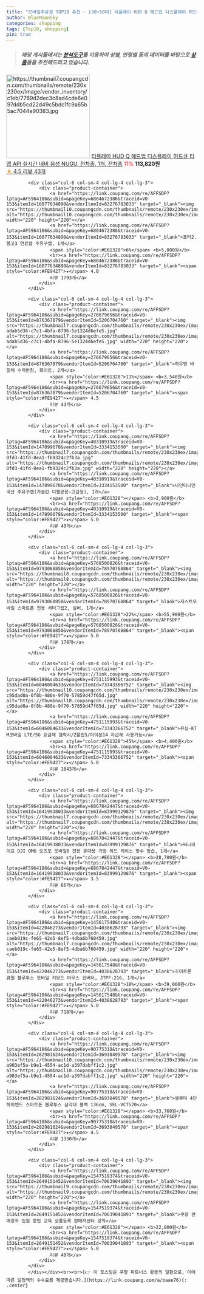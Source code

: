 ```yaml
---
title: "모바일주유권 TOP10 추천 - [30~50대] 티플레이 HUD Q 헤드업 디스플레이 허드큐 티맵 API 실시간 네비 음성 NUGU, 전차종, 1개, 전차종"
author: BlueMoonSky
categories: shopping
tags: [Top10, shopping]
pin: true
---
```


> ##### 해당 게시물에서는 [**분석도구**](https://itemscout.io/)를 이용하여 **성별**, **연령별** 등의 데이터를 바탕으로 [**상품**](https://link.coupang.com/a/baae76)들을 추천해드리고 있습니다.
<div class="container"><div class="row">
            <div class="col-6 col-sm-4 col-lg-4 col-lg-3">
                <div class="product-container">
                    <a href="https://link.coupang.com/re/AFFSDP?lptag=AF5964186&subid=&pageKey=6750273184&traceid=V0-153&itemId=15785580697&vendorItemId=86002804778" target="_blank"><img src="https://thumbnail7.coupangcdn.com/thumbnails/remote/230x230ex/image/vendor_inventory/c1eb/7769d2dec3c8ad4cde6e097ddb5cd22d49c5bdc1fc9a65b5ac7044e90383.jpg" alt="https://thumbnail7.coupangcdn.com/thumbnails/remote/230x230ex/image/vendor_inventory/c1eb/7769d2dec3c8ad4cde6e097ddb5cd22d49c5bdc1fc9a65b5ac7044e90383.jpg" width="220" height="220"></a>
                    <a href="https://link.coupang.com/re/AFFSDP?lptag=AF5964186&subid=&pageKey=6750273184&traceid=V0-153&itemId=15785580697&vendorItemId=86002804778" target="_blank">티플레이 HUD Q 헤드업 디스플레이 허드큐 티맵 API 실시간 네비 음성 NUGU, 전차종, 1개, 전차종</a>
                    <span style="color:#E61328">11%</span> <b>113,820원</b>
                    <br><a href="https://link.coupang.com/re/AFFSDP?lptag=AF5964186&subid=&pageKey=6750273184&traceid=V0-153&itemId=15785580697&vendorItemId=86002804778" target="_blank"><span style="color:#FE9427">★</span> 4.5
                    리뷰 43개</a>
                </div>
            </div>
            
            <div class="col-6 col-sm-4 col-lg-4 col-lg-3">
                <div class="product-container">
                    <a href="https://link.coupang.com/re/AFFSDP?lptag=AF5964186&subid=&pageKey=6804672386&traceid=V0-153&itemId=16077634890&vendorItemId=83276783033" target="_blank"><img src="https://thumbnail10.coupangcdn.com/thumbnails/remote/230x230ex/image/vendor_inventory/e5b8/ac5cf60ad0b49f6aa6e95a709b4282059a650b3dfadabfda60ebc5d2665a.jpg" alt="https://thumbnail10.coupangcdn.com/thumbnails/remote/230x230ex/image/vendor_inventory/e5b8/ac5cf60ad0b49f6aa6e95a709b4282059a650b3dfadabfda60ebc5d2665a.jpg" width="220" height="220"></a>
                    <a href="https://link.coupang.com/re/AFFSDP?lptag=AF5964186&subid=&pageKey=6804672386&traceid=V0-153&itemId=16077634890&vendorItemId=83276783033" target="_blank">포터2. 봉고3 연료캡 주유구캡, 1개</a>
                    <span style="color:#E61328">6%</span> <b>5,000원</b>
                    <br><a href="https://link.coupang.com/re/AFFSDP?lptag=AF5964186&subid=&pageKey=6804672386&traceid=V0-153&itemId=16077634890&vendorItemId=83276783033" target="_blank"><span style="color:#FE9427">★</span> 4.0
                    리뷰 1793개</a>
                </div>
            </div>
            
            <div class="col-6 col-sm-4 col-lg-4 col-lg-3">
                <div class="product-container">
                    <a href="https://link.coupang.com/re/AFFSDP?lptag=AF5964186&subid=&pageKey=276679656&traceid=V0-153&itemId=876367879&vendorItemId=5206704760" target="_blank"><img src="https://thumbnail7.coupangcdn.com/thumbnails/remote/230x230ex/image/retail/images/71885955798491-adab5d36-c7c1-4bfa-8796-5e1324d6efe5.jpg" alt="https://thumbnail7.coupangcdn.com/thumbnails/remote/230x230ex/image/retail/images/71885955798491-adab5d36-c7c1-4bfa-8796-5e1324d6efe5.jpg" width="220" height="220"></a>
                    <a href="https://link.coupang.com/re/AFFSDP?lptag=AF5964186&subid=&pageKey=276679656&traceid=V0-153&itemId=876367879&vendorItemId=5206704760" target="_blank">하우밍 바일레 수저받침, 화이트, 2개</a>
                    <span style="color:#E61328">11%</span> <b>3,540원</b>
                    <br><a href="https://link.coupang.com/re/AFFSDP?lptag=AF5964186&subid=&pageKey=276679656&traceid=V0-153&itemId=876367879&vendorItemId=5206704760" target="_blank"><span style="color:#FE9427">★</span> 4.5
                    리뷰 43개</a>
                </div>
            </div>
            
            <div class="col-6 col-sm-4 col-lg-4 col-lg-3">
                <div class="product-container">
                    <a href="https://link.coupang.com/re/AFFSDP?lptag=AF5964186&subid=&pageKey=40310919&traceid=V0-153&itemId=147899678&vendorItemId=3334153500" target="_blank"><img src="https://thumbnail7.coupangcdn.com/thumbnails/remote/230x230ex/image/vendor_inventory/images/2017/10/01/9/6/8efe2042-0fd3-41fd-8ea1-fb9324c2fb3a.jpg" alt="https://thumbnail7.coupangcdn.com/thumbnails/remote/230x230ex/image/vendor_inventory/images/2017/10/01/9/6/8efe2042-0fd3-41fd-8ea1-fb9324c2fb3a.jpg" width="220" height="220"></a>
                    <a href="https://link.coupang.com/re/AFFSDP?lptag=AF5964186&subid=&pageKey=40310919&traceid=V0-153&itemId=147899678&vendorItemId=3334153500" target="_blank">나인티나인 국산 주유구캡(가솔린 디젤공용-고급형), 1개</a>
                    <span style="color:#E61328"></span> <b>2,900원</b>
                    <br><a href="https://link.coupang.com/re/AFFSDP?lptag=AF5964186&subid=&pageKey=40310919&traceid=V0-153&itemId=147899678&vendorItemId=3334153500" target="_blank"><span style="color:#FE9427">★</span> 5.0
                    리뷰 40개</a>
                </div>
            </div>
            
            <div class="col-6 col-sm-4 col-lg-4 col-lg-3">
                <div class="product-container">
                    <a href="https://link.coupang.com/re/AFFSDP?lptag=AF5964186&subid=&pageKey=5768500826&traceid=V0-153&itemId=9793068850&vendorItemId=78970768864" target="_blank"><img src="https://thumbnail8.coupangcdn.com/thumbnails/remote/230x230ex/image/vendor_inventory/9d55/39000777808064fba11699940a3d877b9de70583b06f52c69da52e74e2ba.jpg" alt="https://thumbnail8.coupangcdn.com/thumbnails/remote/230x230ex/image/vendor_inventory/9d55/39000777808064fba11699940a3d877b9de70583b06f52c69da52e74e2ba.jpg" width="220" height="220"></a>
                    <a href="https://link.coupang.com/re/AFFSDP?lptag=AF5964186&subid=&pageKey=5768500826&traceid=V0-153&itemId=9793068850&vendorItemId=78970768864" target="_blank">저스트모바일 스마트폰 전용 셔터그립2, 실버, 1개</a>
                    <span style="color:#E61328">22%</span> <b>55,900원</b>
                    <br><a href="https://link.coupang.com/re/AFFSDP?lptag=AF5964186&subid=&pageKey=5768500826&traceid=V0-153&itemId=9793068850&vendorItemId=78970768864" target="_blank"><span style="color:#FE9427">★</span> 5.0
                    리뷰 178개</a>
                </div>
            </div>
            
            <div class="col-6 col-sm-4 col-lg-4 col-lg-3">
                <div class="product-container">
                    <a href="https://link.coupang.com/re/AFFSDP?lptag=AF5964186&subid=&pageKey=4751115993&traceid=V0-153&itemId=6046004633&vendorItemId=73343366752" target="_blank"><img src="https://thumbnail10.coupangcdn.com/thumbnails/remote/230x230ex/image/retail/images/1512250140340307-c95dad0a-0f8b-480e-9f70-57859d47f65d.jpg" alt="https://thumbnail10.coupangcdn.com/thumbnails/remote/230x230ex/image/retail/images/1512250140340307-c95dad0a-0f8b-480e-9f70-57859d47f65d.jpg" width="220" height="220"></a>
                    <a href="https://link.coupang.com/re/AFFSDP?lptag=AF5964186&subid=&pageKey=4751115993&traceid=V0-153&itemId=6046004633&vendorItemId=73343366752" target="_blank">유심-KT M모바일 LTE/5G 요금제 갤럭시/Z플립5/아이폰14 자급제 사용가능</a>
                    <span style="color:#E61328">45%</span> <b>4,400원</b>
                    <br><a href="https://link.coupang.com/re/AFFSDP?lptag=AF5964186&subid=&pageKey=4751115993&traceid=V0-153&itemId=6046004633&vendorItemId=73343366752" target="_blank"><span style="color:#FE9427">★</span> 5.0
                    리뷰 1843개</a>
                </div>
            </div>
            
            <div class="col-6 col-sm-4 col-lg-4 col-lg-3">
                <div class="product-container">
                    <a href="https://link.coupang.com/re/AFFSDP?lptag=AF5964186&subid=&pageKey=6867842447&traceid=V0-153&itemId=16419938033&vendorItemId=83999129876" target="_blank"><img src="https://thumbnail7.coupangcdn.com/thumbnails/remote/230x230ex/image/vendor_inventory/c452/1121f4e8af16421a0450766673f735e3635b2af698761098c5a21bb20bf8.jpg" alt="https://thumbnail7.coupangcdn.com/thumbnails/remote/230x230ex/image/vendor_inventory/c452/1121f4e8af16421a0450766673f735e3635b2af698761098c5a21bb20bf8.jpg" width="220" height="220"></a>
                    <a href="https://link.coupang.com/re/AFFSDP?lptag=AF5964186&subid=&pageKey=6867842447&traceid=V0-153&itemId=16419938033&vendorItemId=83999129876" target="_blank">써니라이프 DJI OM6 오즈모 모바일6 전용 휴대용 가방 하드 케이스 방수 방습, 1개</a>
                    <span style="color:#E61328"></span> <b>28,700원</b>
                    <br><a href="https://link.coupang.com/re/AFFSDP?lptag=AF5964186&subid=&pageKey=6867842447&traceid=V0-153&itemId=16419938033&vendorItemId=83999129876" target="_blank"><span style="color:#FE9427">★</span> 3.5
                    리뷰 66개</a>
                </div>
            </div>
            
            <div class="col-6 col-sm-4 col-lg-4 col-lg-3">
                <div class="product-container">
                    <a href="https://link.coupang.com/re/AFFSDP?lptag=AF5964186&subid=&pageKey=145617548&traceid=V0-153&itemId=422046273&vendorItemId=4038628793" target="_blank"><img src="https://thumbnail7.coupangcdn.com/thumbnails/remote/230x230ex/image/retail/images/1319028484504128-caeb019c-fe65-42e5-8ef5-4dba6b760459.jpg" alt="https://thumbnail7.coupangcdn.com/thumbnails/remote/230x230ex/image/retail/images/1319028484504128-caeb019c-fe65-42e5-8ef5-4dba6b760459.jpg" width="220" height="220"></a>
                    <a href="https://link.coupang.com/re/AFFSDP?lptag=AF5964186&subid=&pageKey=145617548&traceid=V0-153&itemId=422046273&vendorItemId=4038628793" target="_blank">조이트론 큐원 블루투스 모바일 키보드 마우스 컨버터, JTPF-216, 1개</a>
                    <span style="color:#E61328">18%</span> <b>39,000원</b>
                    <br><a href="https://link.coupang.com/re/AFFSDP?lptag=AF5964186&subid=&pageKey=145617548&traceid=V0-153&itemId=422046273&vendorItemId=4038628793" target="_blank"><span style="color:#FE9427">★</span> 5.0
                    리뷰 718개</a>
                </div>
            </div>
            
            <div class="col-6 col-sm-4 col-lg-4 col-lg-3">
                <div class="product-container">
                    <a href="https://link.coupang.com/re/AFFSDP?lptag=AF5964186&subid=&pageKey=90775318&traceid=V0-153&itemId=282981624&vendorItemId=3693849578" target="_blank"><img src="https://thumbnail10.coupangcdn.com/thumbnails/remote/230x230ex/image/retail/images/14244505031195-a903ef5a-b9e1-4554-ac1d-a397dabff1c2.jpg" alt="https://thumbnail10.coupangcdn.com/thumbnails/remote/230x230ex/image/retail/images/14244505031195-a903ef5a-b9e1-4554-ac1d-a397dabff1c2.jpg" width="220" height="220"></a>
                    <a href="https://link.coupang.com/re/AFFSDP?lptag=AF5964186&subid=&pageKey=90775318&traceid=V0-153&itemId=282981624&vendorItemId=3693849578" target="_blank">셀루미 4단 하이엔드 스마트폰 블루투스 삼각대 블랙 136cm, SEL-VCT520</a>
                    <span style="color:#E61328"></span> <b>33,760원</b>
                    <br><a href="https://link.coupang.com/re/AFFSDP?lptag=AF5964186&subid=&pageKey=90775318&traceid=V0-153&itemId=282981624&vendorItemId=3693849578" target="_blank"><span style="color:#FE9427">★</span> 4.5
                    리뷰 1330개</a>
                </div>
            </div>
            
            <div class="col-6 col-sm-4 col-lg-4 col-lg-3">
                <div class="product-container">
                    <a href="https://link.coupang.com/re/AFFSDP?lptag=AF5964186&subid=&pageKey=1547519374&traceid=V0-153&itemId=2649151452&vendorItemId=70639041893" target="_blank"><img src="https://thumbnail9.coupangcdn.com/thumbnails/remote/230x230ex/image/vendor_inventory/e2cf/e24e77a68ad297e16403778ec34a06c2c941e7fe34595910219054ecbb3e.jpg" alt="https://thumbnail9.coupangcdn.com/thumbnails/remote/230x230ex/image/vendor_inventory/e2cf/e24e77a68ad297e16403778ec34a06c2c941e7fe34595910219054ecbb3e.jpg" width="220" height="220"></a>
                    <a href="https://link.coupang.com/re/AFFSDP?lptag=AF5964186&subid=&pageKey=1547519374&traceid=V0-153&itemId=2649151452&vendorItemId=70639041893" target="_blank">쿠팡 판매강좌 입점 창업 교육 상품등록 판매자센터 강의</a>
                    <span style="color:#E61328"></span> <b>22,800원</b>
                    <br><a href="https://link.coupang.com/re/AFFSDP?lptag=AF5964186&subid=&pageKey=1547519374&traceid=V0-153&itemId=2649151452&vendorItemId=70639041893" target="_blank"><span style="color:#FE9427">★</span> 5.0
                    리뷰 40개</a>
                </div>
            </div>
            </div></div><br><br>[👉 이 포스팅은 쿠팡 파트너스 활동의 일환으로, 이에 따른 일정액의 수수료를 제공받습니다.](https://link.coupang.com/a/baae76){: .center}